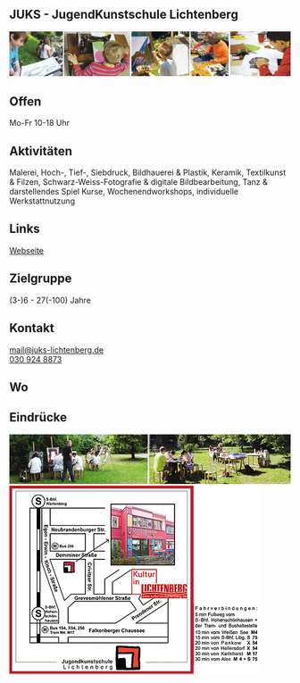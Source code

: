 ## JUKS - JugendKunstschule Lichtenberg
<img id="topmedia" src="/Freizeit/Images/JUKS/1.png" />

## Offen
Mo-Fr 10-18 Uhr

## Aktivitäten
<p id="activities">
Malerei, Hoch-, Tief-, Siebdruck, Bildhauerei & Plastik, Keramik, Textilkunst & Filzen, Schwarz-Weiss-Fotografie & digitale Bildbearbeitung, Tanz & darstellendes Spiel 
Kurse, Wochenendworkshops, individuelle Werkstattnutzung
</p>

## Links
<a class="external_link" href="http://www.juks-lichtenberg.de">Webseite</a>

## Zielgruppe
(3-)6 - 27(-100) Jahre

## Kontakt
[mail@juks-lichtenberg.de](mailto:mail@juks-lichtenberg.de)<br>
<a href="tel:+49309248873">030 924 8873</a>

## Wo
<div id="gmap"></div>
<script>window.onload = showMap('Demminer Str. 4, 13059 Berlin', 0, 'gmap_mini')</script>

## Eindrücke
<div>
  <img src="Images/JUKS/2.png" />
  <img src="Images/JUKS/3.png" />
  </div>
